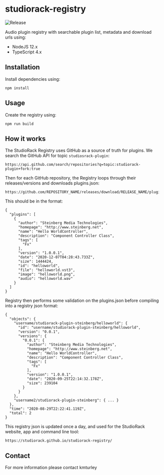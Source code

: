 # studiorack-registry
![Release](https://github.com/studiorack/studiorack-registry/workflows/Release/badge.svg)

Audio plugin registry with searchable plugin list, metadata and download urls using:

* NodeJS 12.x
* TypeScript 4.x


## Installation

Install dependencies using:

    npm install


## Usage

Create the registry using:

    npm run build


## How it works

The StudioRack Registry uses GitHub as a source of truth for plugins. We search the GitHub API for topic `studiosrack-plugin`:

    https://api.github.com/search/repositories?q=topic:studiorack-plugin+fork:true

Then for each GitHub repository, the Registry loops through their releases/versions and downloads plugins.json:

    https://github.com/REPOSITORY_NAME/releases/download/RELEASE_NAME/plugins.json

This should be in the format:

    {
      "plugins": [
        {
          "author": "Steinberg Media Technologies",
          "homepage": "http://www.steinberg.net",
          "name": "Hello WorldController",
          "description": "Component Controller Class",
          "tags": [
            "Fx"
          ],
          "version": "1.0.0.1",
          "date": "2020-12-07T04:28:43.733Z",
          "size": 1444424,
          "id": "helloworld",
          "file": "helloworld.vst3",
          "image": "helloworld.png",
          "audio": "helloworld.wav"
        }
      ]
    }

Registry then performs some validation on the plugins.json before compiling into a registry json format:

    {
      "objects": {
        "username/studiorack-plugin-steinberg/helloworld": {
          "id": "username/studiorack-plugin-steinberg/helloworld",
          "version": "0.0.1",
          "versions": {
            "0.0.1": {
              "author": "Steinberg Media Technologies",
              "homepage": "http://www.steinberg.net",
              "name": "Hello WorldController",
              "description": "Component Controller Class",
              "tags": [
                "Fx"
              ],
              "version": "1.0.0.1",
              "date": "2020-09-25T22:14:32.178Z",
              "size": 239104
            }
          }
        },
        "username2/studiorack-plugin-steinberg": { ... }
      },
      "time": "2020-08-29T22:22:41.119Z",
      "total": 2
    }

This registry json is updated once a day, and used for the StudioRack website, app and command line tool:

    https://studiorack.github.io/studiorack-registry/


## Contact

For more information please contact kmturley
